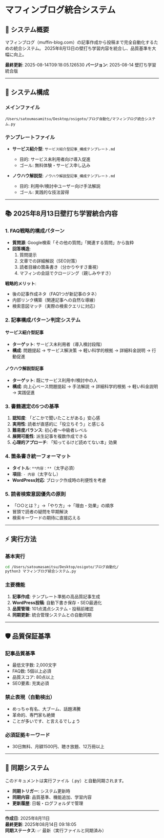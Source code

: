 # マフィンブログ統合システム

## 🎯 システム概要
マフィンブログ（muffin-blog.com）の記事作成から投稿まで完全自動化するための統合システム。
2025年8月13日の壁打ち学習内容を統合し、品質基準を大幅に向上。

**最終更新**: 2025-08-14T09:18:05.126530
**バージョン**: 2025-08-14 壁打ち学習統合版

---

## 🚀 システム構成

### メインファイル
```
/Users/satoumasamitsu/Desktop/osigoto/ブログ自動化/マフィンブログ統合システム.py
```

### テンプレートファイル
- **サービス紹介型**: `サービス紹介型記事_構成テンプレート.md`
  - 目的: サービス未利用者向け導入促進
  - ゴール: 無料体験・サービス申し込み
  
- **ノウハウ解説型**: `ノウハウ解説型記事_構成テンプレート.md` 
  - 目的: 利用中/検討中ユーザー向け手法解説
  - ゴール: 実践的な技法習得

---

## 📚 2025年8月13日壁打ち学習統合内容

### 1. FAQ戦略的構成パターン
- **質問源**: Google検索「その他の質問」「関連する質問」から抜粋
- **回答構造**: 
  1. 質問提示
  2. 文章での詳細解説（SEO対策）
  3. 読者目線の箇条書き（分かりやすさ重視）
  4. マフィンの会話でクロージング（親しみやすさ）

**戦略的メリット**:
- 後の記事作成ネタ（FAQ1つが新記事のタネ）
- 内部リンク構築（関連記事への自然な導線）
- 検索意図マッチ（実際の検索クエリに対応）

### 2. 記事構成パターン判定システム

#### サービス紹介型記事
- **ターゲット**: サービス未利用者（導入検討段階）
- **構成**: 問題提起 → サービス解決策 → 軽い科学的根拠 → 詳細料金説明 → 行動促進

#### ノウハウ解説型記事  
- **ターゲット**: 既にサービス利用中/検討中の人
- **構成**: 向上心ベース問題提起 → 手法解説 → 詳細科学的根拠 → 軽い料金説明 → 実践促進

### 3. 書籍選定の5つの基準
1. **認知度**: 「どこかで聞いたことがある」安心感
2. **実用性**: 読者が直感的に「役立ちそう」と感じる
3. **難易度バランス**: 初心者～中級者レベル
4. **展開可能性**: 派生記事を複数作成できる
5. **心理的アプローチ**: 「知ってるけど読めてない本」効果

### 4. 箇条書き統一フォーマット
- **タイトル**: `**内容：**`（太字必須）
- **項目**: `- 内容`（太字なし）
- **WordPress対応**: ブロック作成時の利便性を考慮

### 5. 読者検索意図優先の原則
- 「○○とは？」→「やり方」→「理由・効果」の順序
- 冒頭で読者の疑問を早期解決
- 検索キーワードの期待に直接応える

---

## ⚡ 実行方法

### 基本実行
```bash
cd /Users/satoumasamitsu/Desktop/osigoto/ブログ自動化/
python3 マフィンブログ統合システム.py
```

### 主要機能
1. **記事作成**: テンプレート準拠の高品質記事生成
2. **WordPress投稿**: 自動下書き保存・SEO最適化
3. **品質管理**: 101点満点システム・投稿前確認
4. **同期更新**: 統合管理システムとの自動同期

---

## 🛡️ 品質保証基準

### 記事品質基準
- 最低文字数: 2,000文字
- FAQ数: 5個以上必須
- 品質スコア: 80点以上
- SEO要素: 充実必須

### 禁止表現（自動検出）
- めっちゃ有名、大ブーム、話題沸騰
- 革命的、専門家も絶賛
- ことが多いです、と言えるでしょう

### 必須証拠キーワード
- 30日無料、月額1500円、聴き放題、12万冊以上

---

## 🔄 同期システム

このドキュメントは実行ファイル（.py）と自動同期されます。
- **同期トリガー**: システム更新時
- **同期内容**: 品質基準、機能追加、学習内容
- **更新履歴**: 日報・ログフォルダで管理

---

**作成日**: 2025年8月11日  
**最終更新**: 2025年08月14日 09:18:05  
**同期ステータス**: ✅ 最新（実行ファイルと同期済み）
